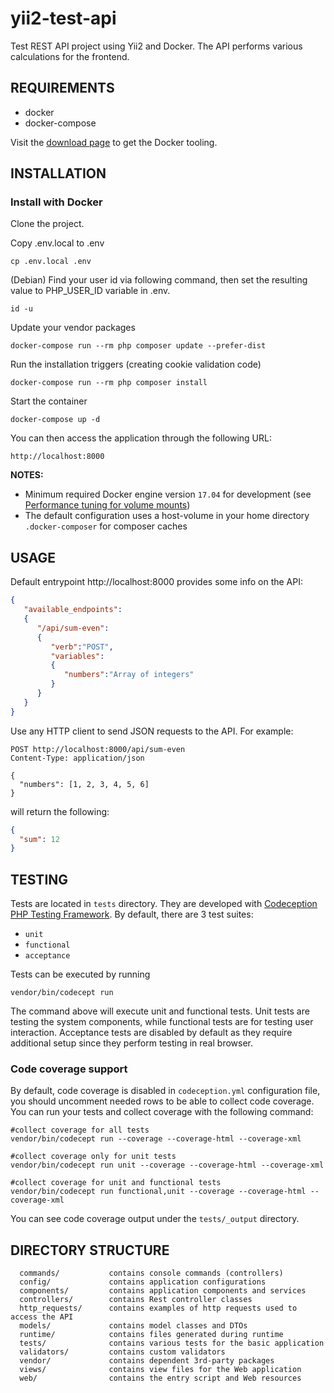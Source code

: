 # yii2-test-api
Test REST API project using Yii2 and Docker. The API performs various calculations for the frontend.


REQUIREMENTS
------------

- docker
- docker-compose

Visit the [download page](https://www.docker.com/products/container-runtime) to get the Docker tooling.

INSTALLATION
------------

### Install with Docker

Clone the project.

Copy .env.local to .env

    cp .env.local .env

(Debian) Find your user id via following command, then set the resulting value to PHP_USER_ID variable in .env.

    id -u



Update your vendor packages

    docker-compose run --rm php composer update --prefer-dist

Run the installation triggers (creating cookie validation code)

    docker-compose run --rm php composer install    

Start the container

    docker-compose up -d

You can then access the application through the following URL:

    http://localhost:8000

**NOTES:**
- Minimum required Docker engine version `17.04` for development (see [Performance tuning for volume mounts](https://docs.docker.com/docker-for-mac/osxfs-caching/))
- The default configuration uses a host-volume in your home directory `.docker-composer` for composer caches


USAGE
-------------


Default entrypoint http://localhost:8000 provides some info on the API:

```json
{
   "available_endpoints":
   {
      "/api/sum-even":
      {
         "verb":"POST",
         "variables":
         {
            "numbers":"Array of integers"
         }
      }
   }
}
```

Use any HTTP client to send JSON requests to the API. For example:

```http request
POST http://localhost:8000/api/sum-even
Content-Type: application/json

{
  "numbers": [1, 2, 3, 4, 5, 6]
}

```

will return the following:

```json
{
  "sum": 12
}
```

TESTING
-------

Tests are located in `tests` directory. They are developed with [Codeception PHP Testing Framework](https://codeception.com/).
By default, there are 3 test suites:

- `unit`
- `functional`
- `acceptance`

Tests can be executed by running

```
vendor/bin/codecept run
```

The command above will execute unit and functional tests. Unit tests are testing the system components, while functional
tests are for testing user interaction. Acceptance tests are disabled by default as they require additional setup since
they perform testing in real browser.


### Code coverage support

By default, code coverage is disabled in `codeception.yml` configuration file, you should uncomment needed rows to be able
to collect code coverage. You can run your tests and collect coverage with the following command:

```
#collect coverage for all tests
vendor/bin/codecept run --coverage --coverage-html --coverage-xml

#collect coverage only for unit tests
vendor/bin/codecept run unit --coverage --coverage-html --coverage-xml

#collect coverage for unit and functional tests
vendor/bin/codecept run functional,unit --coverage --coverage-html --coverage-xml
```

You can see code coverage output under the `tests/_output` directory.

DIRECTORY STRUCTURE
-------------------

      commands/           contains console commands (controllers)
      config/             contains application configurations
      components/         contains application components and services
      controllers/        contains Rest controller classes
      http_requests/      contains examples of http requests used to access the API
      models/             contains model classes and DTOs
      runtime/            contains files generated during runtime
      tests/              contains various tests for the basic application
      validators/         contains custom validators
      vendor/             contains dependent 3rd-party packages
      views/              contains view files for the Web application
      web/                contains the entry script and Web resources





